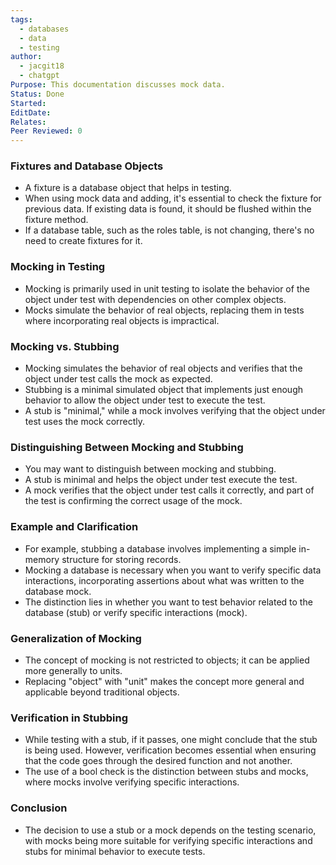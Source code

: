 ```yaml
---
tags:
  - databases
  - data
  - testing
author:
  - jacgit18
  - chatgpt
Purpose: This documentation discusses mock data.
Status: Done
Started: 
EditDate: 
Relates: 
Peer Reviewed: 0
---
```

### Fixtures and Database Objects
- A fixture is a database object that helps in testing.
- When using mock data and adding, it's essential to check the fixture for previous data. If existing data is found, it should be flushed within the fixture method.
- If a database table, such as the roles table, is not changing, there's no need to create fixtures for it.

### Mocking in Testing
- Mocking is primarily used in unit testing to isolate the behavior of the object under test with dependencies on other complex objects.
- Mocks simulate the behavior of real objects, replacing them in tests where incorporating real objects is impractical.

### Mocking vs. Stubbing
- Mocking simulates the behavior of real objects and verifies that the object under test calls the mock as expected.
- Stubbing is a minimal simulated object that implements just enough behavior to allow the object under test to execute the test.
- A stub is "minimal," while a mock involves verifying that the object under test uses the mock correctly.

### Distinguishing Between Mocking and Stubbing
- You may want to distinguish between mocking and stubbing.
- A stub is minimal and helps the object under test execute the test.
- A mock verifies that the object under test calls it correctly, and part of the test is confirming the correct usage of the mock.

### Example and Clarification
- For example, stubbing a database involves implementing a simple in-memory structure for storing records.
- Mocking a database is necessary when you want to verify specific data interactions, incorporating assertions about what was written to the database mock.
- The distinction lies in whether you want to test behavior related to the database (stub) or verify specific interactions (mock).

### Generalization of Mocking
- The concept of mocking is not restricted to objects; it can be applied more generally to units.
- Replacing "object" with "unit" makes the concept more general and applicable beyond traditional objects.

### Verification in Stubbing
- While testing with a stub, if it passes, one might conclude that the stub is being used. However, verification becomes essential when ensuring that the code goes through the desired function and not another.
- The use of a bool check is the distinction between stubs and mocks, where mocks involve verifying specific interactions.

### Conclusion
- The decision to use a stub or a mock depends on the testing scenario, with mocks being more suitable for verifying specific interactions and stubs for minimal behavior to execute tests.